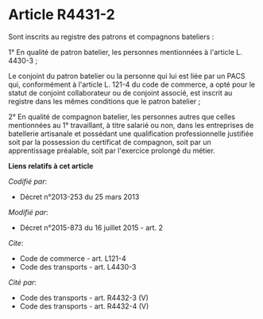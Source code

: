 # Article R4431-2

Sont inscrits au registre des patrons et compagnons bateliers : 

1° En qualité de patron batelier, les personnes mentionnées à l'article L. 4430-3 ; 

Le conjoint du patron batelier ou la personne qui lui est liée par un PACS qui, conformément à l'article L. 121-4 du code de
commerce, a opté pour le statut de conjoint collaborateur ou de conjoint associé, est inscrit au registre dans les mêmes
conditions que le patron batelier ; 

2° En qualité de compagnon batelier, les personnes autres que celles mentionnées au 1° travaillant, à titre salarié ou non,
dans les entreprises de batellerie artisanale et possédant une qualification professionnelle justifiée soit par la possession
du certificat de compagnon, soit par un apprentissage préalable, soit par l'exercice prolongé du métier.

**Liens relatifs à cet article**

_Codifié par_:

  - Décret n°2013-253 du 25 mars 2013

_Modifié par_:

  - Décret n°2015-873 du 16 juillet 2015 - art. 2

_Cite_:

  - Code de commerce - art. L121-4
  - Code des transports - art. L4430-3

_Cité par_:

  - Code des transports - art. R4432-3 (V)
  - Code des transports - art. R4432-4 (V)
